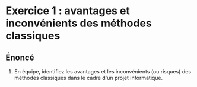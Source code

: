 # Exercice 1 : avantages et inconvénients des méthodes classiques

## Énoncé

1. En équipe, identifiez les avantages et les inconvénients (ou risques) des méthodes classiques dans le cadre d'un projet informatique.
